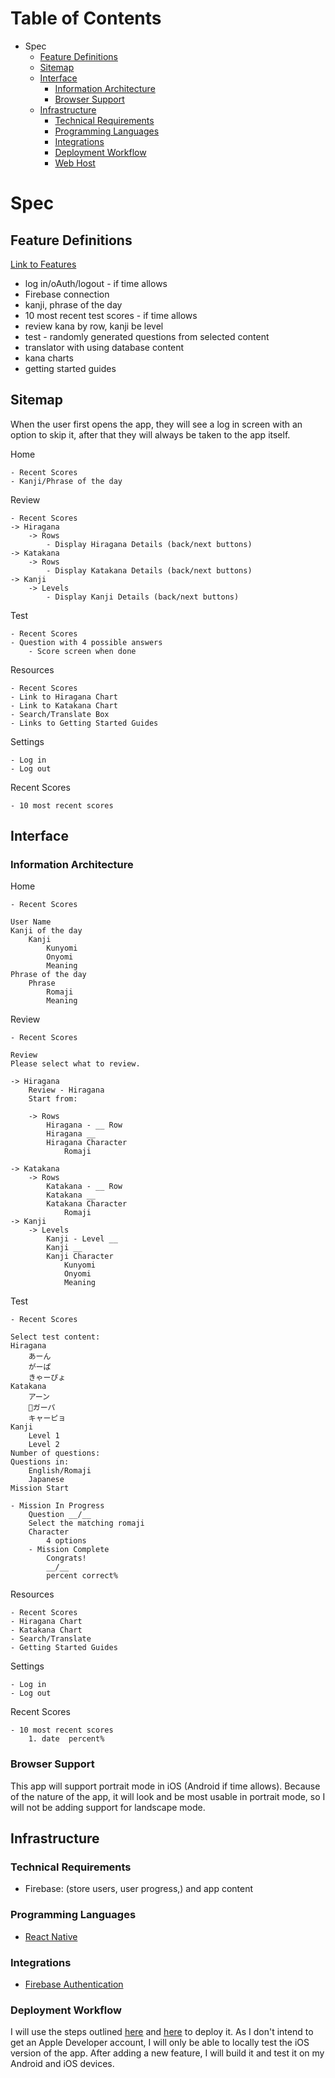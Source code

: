 # Table of Contents

* Spec
    * [Feature Definitions](#feature-definitions)
    * [Sitemap](#sitemap)
    * [Interface](#interface)
        * [Information Architecture](#information-architecture)
        * [Browser Support](#browser-support)
    * [Infrastructure](#infrastructure)
        * [Technical Requirements](#technical-requirements)
        * [Programming Languages](#programming-languages)
        * [Integrations](#integrations)
        * [Deployment Workflow](#development-workflow)
        * [Web Host](#web-host)

# Spec

## Feature Definitions

[Link to Features](https://github.com/jessicakarpovich/capstone/issues?utf8=%E2%9C%93&q=is%3Aissue+is%3Afeature)

* log in/oAuth/logout - if time allows
* Firebase connection
* kanji, phrase of the day
* 10 most recent test scores - if time allows
* review kana by row, kanji be level
* test - randomly generated questions from selected content
* translator with using database content
* kana charts
* getting started guides

## Sitemap

When the user first opens the app, they will see a log in screen with an option to skip it, after that they will always be taken to the app itself.

Home

    - Recent Scores
    - Kanji/Phrase of the day

Review 

    - Recent Scores
    -> Hiragana
        -> Rows
            - Display Hiragana Details (back/next buttons)
    -> Katakana
        -> Rows
            - Display Katakana Details (back/next buttons)
    -> Kanji
        -> Levels
            - Display Kanji Details (back/next buttons)

Test
    
    - Recent Scores
    - Question with 4 possible answers
        - Score screen when done

Resources

    - Recent Scores
    - Link to Hiragana Chart
    - Link to Katakana Chart
    - Search/Translate Box
    - Links to Getting Started Guides

Settings

    - Log in
    - Log out

Recent Scores

    - 10 most recent scores

## Interface

### Information Architecture

Home
    
    - Recent Scores

    User Name
    Kanji of the day
        Kanji
            Kunyomi
            Onyomi
            Meaning
    Phrase of the day
        Phrase
            Romaji
            Meaning

Review 

    - Recent Scores

    Review
    Please select what to review.

    -> Hiragana
        Review - Hiragana
        Start from:

        -> Rows
            Hiragana - __ Row
            Hiragana __
            Hiragana Character
                Romaji

    -> Katakana
        -> Rows
            Katakana - __ Row
            Katakana __
            Katakana Character
                Romaji
    -> Kanji
        -> Levels
            Kanji - Level __
            Kanji __
            Kanji Character
                Kunyomi
                Onyomi
                Meaning
Test
    
    - Recent Scores

    Select test content:
    Hiragana
        あーん
        がーぱ
        きゃーぴょ
    Katakana
        アーン
        ガーパ
        キャーピョ
    Kanji
        Level 1
        Level 2
    Number of questions:
    Questions in:
        English/Romaji
        Japanese
    Mission Start

    - Mission In Progress
        Question __/__
        Select the matching romaji
        Character
            4 options
        - Mission Complete
            Congrats!
            __/__
            percent correct%

Resources

    - Recent Scores
    - Hiragana Chart
    - Katakana Chart
    - Search/Translate
    - Getting Started Guides

Settings

    - Log in
    - Log out

Recent Scores

    - 10 most recent scores
        1. date  percent%

### Browser Support

This app will support portrait mode in iOS (Android if time allows). Because of the nature of the app, it will look and be most usable in portrait mode, so I will not be adding support for landscape mode.

## Infrastructure

### Technical Requirements

* Firebase: (store users, user progress,) and app content

### Programming Languages

* [React Native](https://facebook.github.io/react-native/)

### Integrations

* [Firebase Authentication](https://firebase.google.com/docs/auth/)

### Deployment Workflow

I will use the steps outlined [here](https://www.christianengvall.se/react-native-build-for-ios-app-store/) and [here](https://codeburst.io/how-to-deploy-a-create-react-native-app-to-the-appstore-229a8fa36fb1) to deploy it. As I don't intend to get an Apple Developer account, I will only be able to locally test the iOS version of the app. After adding a new feature, I will build it and test it on my Android and iOS devices.